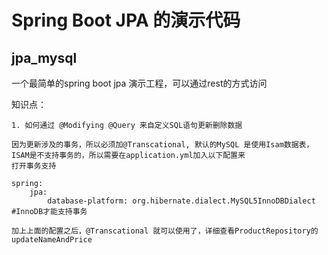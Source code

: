 # Spring Boot JPA 的演示代码


## jpa_mysql

一个最简单的spring boot jpa 演示工程，可以通过rest的方式访问


知识点：

    1. 如何通过 @Modifying @Query 来自定义SQL语句更新删除数据
    
    因为更新涉及的事务，所以必须加@Transcational, 默认的MySQL 是使用Isam数据表，ISAM是不支持事务的，所以需要在application.yml加入以下配置来
    打开事务支持
    
    spring:
        jpa:
            database-platform: org.hibernate.dialect.MySQL5InnoDBDialect #InnoDB才能支持事务
            
    加上上面的配置之后，@Transcational 就可以使用了，详细查看ProductRepository的 updateNameAndPrice